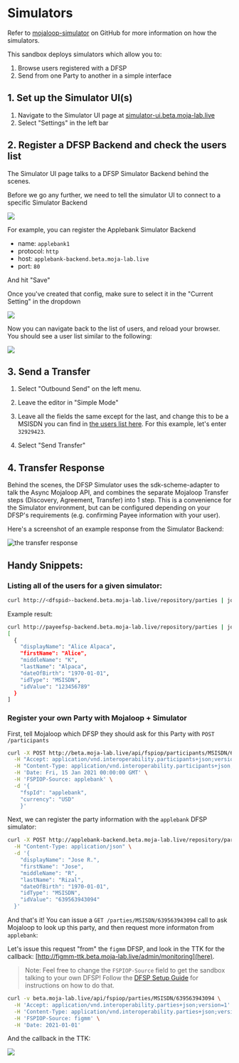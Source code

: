 # Simulators

Refer to [mojaloop-simulator](https://github.com/mojaloop/mojaloop-simulator) on GitHub for more information on how the simulators.


This sandbox deploys simulators which allow you to:
1. Browse users registered with a DFSP
2. Send from one Party to another in a simple interface
## 1. Set up the Simulator UI(s)

1. Navigate to the Simulator UI page at [simulator-ui.beta.moja-lab.live](http://simulator-ui.beta.moja-lab.live)
2. Select "Settings" in the left bar

## 2. Register a DFSP Backend and check the users list

The Simulator UI page talks to a DFSP Simulator Backend behind the scenes. 

Before we go any further, we need to tell the simulator UI to connect to a specific Simulator Backend

![](./register_config.png)

For example, you can register the Applebank Simulator Backend

- name: `applebank1`
- protocol: `http`
- host: `applebank-backend.beta.moja-lab.live`
- port: `80`

And hit "Save"

Once you've created that config, make sure to select it in the "Current Setting" in the dropdown

![](./select_config.png)

Now you can navigate back to the list of users, and reload your browser. You should see a user list similar to the following:

![](./user_list.png)

## 3. Send a Transfer

1. Select "Outbound Send" on the left menu.

2. Leave the editor in "Simple Mode"


3. Leave all the fields the same except for the last, and change this to be a MSISDN you can find in [the users list here](/overview/#what-s-included-in-environment). For this example, let's enter `32929423`.

4. Select "Send Transfer"

## 4. Transfer Response

Behind the scenes, the DFSP Simulator uses the sdk-scheme-adapter to talk the Async Mojaloop API, and combines the separate Mojaloop Transfer steps (Discovery, Agreement, Transfer) into 1 step. This is a convenience for the Simulator environment, but can be configured depending on your DFSP's requirements (e.g. confirming Payee information with your user).

Here's a screenshot of an example response from the Simulator Backend:


![the transfer response](./transfer_result.png)

## Handy Snippets:
### Listing all of the users for a given simulator:

```bash
curl http://<dfspid>-backend.beta.moja-lab.live/repository/parties | jq
```

Example result:
```bash
curl http://payeefsp-backend.beta.moja-lab.live/repository/parties | jq
[
  {
    "displayName": "Alice Alpaca",
    "firstName": "Alice",
    "middleName": "K",
    "lastName": "Alpaca",
    "dateOfBirth": "1970-01-01",
    "idType": "MSISDN",
    "idValue": "123456789"
  }
]

```


<!-- ## Simplified P2P Transfer

todo -->


### Register your own Party with Mojaloop + Simulator

First, tell Mojaloop which DFSP they should ask for this Party with `POST /participants`
```bash
curl -X POST http://beta.moja-lab.live/api/fspiop/participants/MSISDN/639563943094 \
  -H "Accept: application/vnd.interoperability.participants+json;version=1" \
  -H "Content-Type: application/vnd.interoperability.participants+json;version=1.0" \
  -H 'Date: Fri, 15 Jan 2021 00:00:00 GMT' \
  -H 'FSPIOP-Source: applebank' \
  -d '{ 
    "fspId": "applebank", 
    "currency": "USD" 
    }'
```

Next, we can register the party information with the `applebank` DFSP simulator:

```bash
curl -X POST http://applebank-backend.beta.moja-lab.live/repository/parties \
  -H "Content-Type: application/json" \
  -d '{
    "displayName": "Jose R.",
    "firstName": "Jose",
    "middleName": "R",
    "lastName": "Rizal",
    "dateOfBirth": "1970-01-01",
    "idType": "MSISDN",
    "idValue": "639563943094"
  }'
```

And that's it! You can issue a `GET /parties/MSISDN/639563943094` call to ask Mojaloop to look up this party, and then request more informaton from `applebank`:

Let's issue this request "from" the `figmm` DFSP, and look in the TTK for the callback: [http://figmm-ttk.beta.moja-lab.live/admin/monitoring](here).

> Note:
> Feel free to change the `FSPIOP-Source` field to get the sandbox talking to your own DFSP!
> Follow the [DFSP Setup Guide](/guides/1_dfsp_setup/) for instructions on how to do that. 

```bash
curl -v beta.moja-lab.live/api/fspiop/parties/MSISDN/639563943094 \
  -H 'Accept: application/vnd.interoperability.parties+json;version=1' \
  -H 'Content-Type: application/vnd.interoperability.parties+json;version=1.0' \
  -H 'FSPIOP-Source: figmm' \
  -H 'Date: 2021-01-01'
```

And the callback in the TTK:

![](./simulators_ttk_callback.png)
